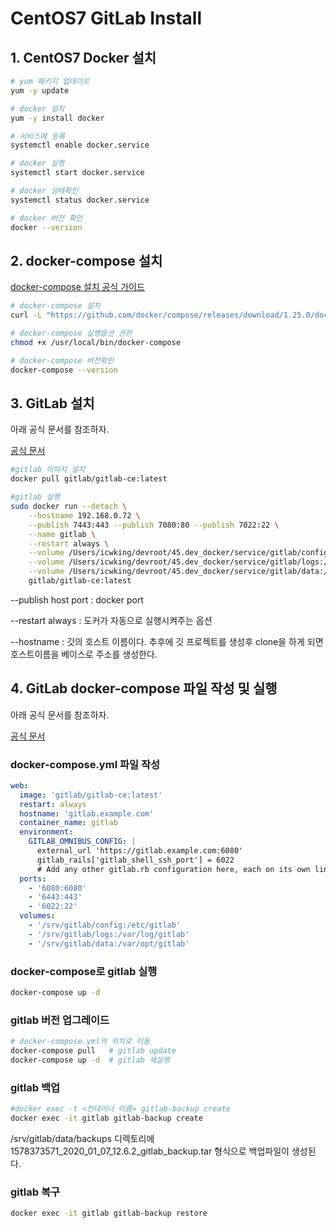 # CentOS7 GitLab Install

## 1. CentOS7 Docker 설치

```sh
# yum 패키지 업데이트
yum -y update

# docker 설치
yum -y install docker

# 서비스에 등록
systemctl enable docker.service

# docker 실행
systemctl start docker.service

# docker 상태확인
systemctl status docker.service

# docker 버전 확인
docker --version
```

## 2. docker-compose 설치

[docker-compose 설치 공식 가이드](https://docs.docker.com/compose/install/)

```sh
# docker-compose 설치
curl -L "https://github.com/docker/compose/releases/download/1.25.0/docker-compose-$(uname -s)-$(uname -m)" -o /usr/local/bin/docker-compose

# docker-compose 실행옵션 권한 
chmod +x /usr/local/bin/docker-compose

# docker-compose 버전확인
docker-compose --version
```

## 3. GitLab 설치

아래 공식 문서를 참조하자.

[공식 문서](https://docs.gitlab.com/omnibus/docker/README.html)

```sh
#gitlab 이미지 설치
docker pull gitlab/gitlab-ce:latest

#gitlab 실행
sudo docker run --detach \
    --hostname 192.168.0.72 \
    --publish 7443:443 --publish 7080:80 --publish 7022:22 \
    --name gitlab \
    --restart always \
    --volume /Users/icwking/devroot/45.dev_docker/service/gitlab/config:/etc/gitlab \
    --volume /Users/icwking/devroot/45.dev_docker/service/gitlab/logs:/var/log/gitlab \
    --volume /Users/icwking/devroot/45.dev_docker/service/gitlab/data:/var/opt/gitlab \
    gitlab/gitlab-ce:latest

```
--publish host port : docker port

--restart always : 도커가 자동으로 실행시켜주는 옵션

--hostname : 깃의 호스트 이름이다. 추후에 깃 프로젝트를 생성후 clone을 하게 되면 호스트이름을 베이스로 주소를 생성한다.


## 4. GitLab docker-compose 파일 작성 및 실행
아래 공식 문서를 참조하자.

[공식 문서](https://docs.gitlab.com/omnibus/docker/README.html#install-gitlab-using-docker-compose)

### docker-compose.yml 파일 작성

```yml
web:
  image: 'gitlab/gitlab-ce:latest'
  restart: always
  hostname: 'gitlab.example.com'
  container_name: gitlab
  environment:
    GITLAB_OMNIBUS_CONFIG: |
      external_url 'https://gitlab.example.com:6080'
      gitlab_rails['gitlab_shell_ssh_port'] = 6022
      # Add any other gitlab.rb configuration here, each on its own line
  ports:
    - '6080:6080'
    - '6443:443'
    - '6022:22'
  volumes:
    - '/srv/gitlab/config:/etc/gitlab'
    - '/srv/gitlab/logs:/var/log/gitlab'
    - '/srv/gitlab/data:/var/opt/gitlab'
```

### docker-compose로 gitlab 실행 
```sh
docker-compose up -d
```

### gitlab 버전 업그레이드

```sh
# docker-compose.yml의 위치로 이동
docker-compose pull   # gitlab update
docker-compose up -d  # gitlab 재실행
```

### gitlab 백업

```sh
#docker exec -t <컨테이너 이름> gitlab-backup create
docker exec -it gitlab gitlab-backup create
```
/srv/gitlab/data/backups 디렉토리에 1578373571_2020_01_07_12.6.2_gitlab_backup.tar 형식으로 백업파일이 생성된다.

### gitlab 복구
```sh
docker exec -it gitlab gitlab-backup restore
```
